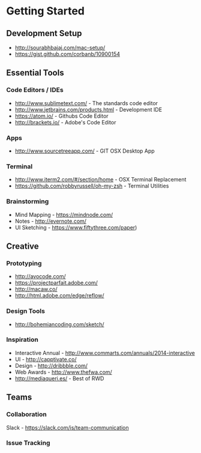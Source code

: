 # Getting Started

## Development Setup
* http://sourabhbajaj.com/mac-setup/
* https://gist.github.com/corbanb/10900154

## Essential Tools

### Code Editors / IDEs
* http://www.sublimetext.com/ - The standards code editor
* http://www.jetbrains.com/products.html - Development IDE
* https://atom.io/ - Githubs Code Editor
* http://brackets.io/ - Adobe's Code Editor

### Apps
* http://www.sourcetreeapp.com/ - GIT OSX Desktop App

### Terminal
* http://www.iterm2.com/#/section/home - OSX Terminal Replacement
* https://github.com/robbyrussell/oh-my-zsh - Terminal Utilities

### Brainstorming
* Mind Mapping - https://mindnode.com/
* Notes - http://evernote.com/
* UI Sketching - https://www.fiftythree.com/paper)


## Creative

### Prototyping
* http://avocode.com/
* https://projectparfait.adobe.com/
* http://macaw.co/
* http://html.adobe.com/edge/reflow/

### Design Tools
* http://bohemiancoding.com/sketch/

### Inspiration
* Interactive Annual - http://www.commarts.com/annuals/2014-interactive
* UI - http://capptivate.co/
* Design - http://dribbble.com/
* Web Awards - http://www.thefwa.com/
* http://mediaqueri.es/ - Best of RWD


## Teams

### Collaboration
Slack - https://slack.com/is/team-communication

### Issue Tracking

